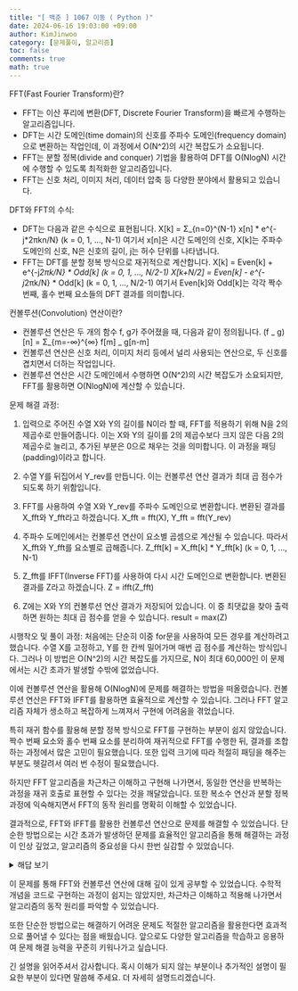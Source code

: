 ```yaml
---
title: "[ 백준 ] 1067 이동 ( Python )"
date: 2024-06-16 19:03:00 +09:00
author: KimJinwoo
category: [문제풀이, 알고리즘]
toc: false
comments: true
math: true
---
```


FFT(Fast Fourier Transform)란?

- FFT는 이산 푸리에 변환(DFT, Discrete Fourier Transform)을 빠르게 수행하는 알고리즘입니다.
- DFT는 시간 도메인(time domain)의 신호를 주파수 도메인(frequency domain)으로 변환하는 작업인데, 이 과정에서 O(N^2)의 시간 복잡도가 소요됩니다.
- FFT는 분할 정복(divide and conquer) 기법을 활용하여 DFT를 O(NlogN) 시간에 수행할 수 있도록 최적화한 알고리즘입니다.
- FFT는 신호 처리, 이미지 처리, 데이터 압축 등 다양한 분야에서 활용되고 있습니다.

DFT와 FFT의 수식:

- DFT는 다음과 같은 수식으로 표현됩니다.
  X[k] = Σ\_{n=0}^{N-1} x[n] * e^{-j*2πkn/N} (k = 0, 1, ..., N-1)
  여기서 x[n]은 시간 도메인의 신호, X[k]는 주파수 도메인의 신호, N은 신호의 길이, j는 허수 단위를 나타냅니다.
- FFT는 DFT를 분할 정복 방식으로 재귀적으로 계산합니다.
  X[k] = Even[k] + e^{-j*2πk/N} * Odd[k] (k = 0, 1, ..., N/2-1)
  X[k+N/2] = Even[k] - e^{-j*2πk/N} * Odd[k] (k = 0, 1, ..., N/2-1)
  여기서 Even[k]와 Odd[k]는 각각 짝수 번째, 홀수 번째 요소들의 DFT 결과를 의미합니다.

컨볼루션(Convolution) 연산이란?

- 컨볼루션 연산은 두 개의 함수 f, g가 주어졌을 때, 다음과 같이 정의됩니다.
  (f _ g)[n] = Σ\_{m=-∞}^{∞} f[m] _ g[n-m]
- 컨볼루션 연산은 신호 처리, 이미지 처리 등에서 널리 사용되는 연산으로, 두 신호를 겹치면서 더하는 작업입니다.
- 컨볼루션 연산은 시간 도메인에서 수행하면 O(N^2)의 시간 복잡도가 소요되지만, FFT를 활용하면 O(NlogN)에 계산할 수 있습니다.

문제 해결 과정:

1. 입력으로 주어진 수열 X와 Y의 길이를 N이라 할 때, FFT를 적용하기 위해 N을 2의 제곱수로 만들어줍니다. 이는 X와 Y의 길이를 2의 제곱수보다 크지 않은 다음 2의 제곱수로 늘리고, 추가된 부분은 0으로 채우는 것을 의미합니다. 이 과정을 패딩(padding)이라고 합니다.

2. 수열 Y를 뒤집어서 Y_rev를 만듭니다. 이는 컨볼루션 연산 결과가 최대 곱 점수가 되도록 하기 위함입니다.

3. FFT를 사용하여 수열 X와 Y_rev를 주파수 도메인으로 변환합니다. 변환된 결과를 X_fft와 Y_fft라고 하겠습니다.
   X_fft = fft(X), Y_fft = fft(Y_rev)

4. 주파수 도메인에서는 컨볼루션 연산이 요소별 곱셈으로 계산될 수 있습니다. 따라서 X_fft와 Y_fft를 요소별로 곱해줍니다.
   Z_fft[k] = X_fft[k] \* Y_fft[k] (k = 0, 1, ..., N-1)

5. Z_fft를 IFFT(Inverse FFT)를 사용하여 다시 시간 도메인으로 변환합니다. 변환된 결과를 Z라고 하겠습니다.
   Z = ifft(Z_fft)

6. Z에는 X와 Y의 컨볼루션 연산 결과가 저장되어 있습니다. 이 중 최댓값을 찾아 출력하면 원하는 최대 곱 점수를 얻을 수 있습니다.
   result = max(Z)

시행착오 및 풀이 과정:
처음에는 단순히 이중 for문을 사용하여 모든 경우를 계산하려고 했습니다. 수열 X를 고정하고, Y를 한 칸씩 밀어가며 매번 곱 점수를 계산하는 방식입니다. 그러나 이 방법은 O(N^2)의 시간 복잡도를 가지므로, N이 최대 60,000인 이 문제에서는 시간 초과가 발생할 수밖에 없었습니다.

이에 컨볼루션 연산을 활용해 O(NlogN)에 문제를 해결하는 방법을 떠올렸습니다. 컨볼루션 연산은 FFT와 IFFT를 활용하면 효율적으로 계산할 수 있습니다. 그러나 FFT 알고리즘 자체가 생소하고 복잡하게 느껴져서 구현에 어려움을 겪었습니다.

특히 재귀 함수를 활용해 분할 정복 방식으로 FFT를 구현하는 부분이 쉽지 않았습니다. 짝수 번째 요소와 홀수 번째 요소를 분리하여 재귀적으로 FFT를 수행한 뒤, 결과를 조합하는 과정에서 많은 고민이 필요했습니다. 또한 입력 크기에 따라 적절히 패딩을 해주는 부분도 헷갈려서 여러 번 수정이 필요했습니다.

하지만 FFT 알고리즘을 차근차근 이해하고 구현해 나가면서, 동일한 연산을 반복하는 과정을 재귀 호출로 표현할 수 있다는 것을 깨달았습니다. 또한 복소수 연산과 분할 정복 과정에 익숙해지면서 FFT의 동작 원리를 명확히 이해할 수 있었습니다.

결과적으로, FFT와 IFFT를 활용한 컨볼루션 연산으로 문제를 해결할 수 있었습니다. 단순한 방법으로는 시간 초과가 발생하던 문제를 효율적인 알고리즘을 통해 해결하는 과정이 인상 깊었고, 알고리즘의 중요성을 다시 한번 실감할 수 있었습니다.

<details>
<summary>해답 보기</summary>
<div markdown="1">

### 전체코드

```python
import sys
from cmath import exp, pi
input = sys.stdin.readline

def fft(x):
    n = len(x)
    if n == 1:
        return x
    even_part = fft(x[0::2])
    odd_part = fft(x[1::2])
    w = [exp(2j * pi * k / n) for k in range(n // 2)]
    return [even_part[k] + w[k] * odd_part[k] for k in range(n // 2)] + \
           [even_part[k] - w[k] * odd_part[k] for k in range(n // 2)]

def ifft(x):
    n = len(x)
    if n == 1:
        return x
    even_part = ifft(x[0::2])
    odd_part = ifft(x[1::2])
    w = [exp(-2j * pi * k / n) for k in range(n // 2)]
    return [even_part[k] + w[k] * odd_part[k] for k in range(n // 2)] + \
           [even_part[k] - w[k] * odd_part[k] for k in range(n // 2)]

m = int(input())
n = 2 * m
flag = 0
for i in range(18):
    if m == 2**i:
        flag = -100
        break
    elif n < 2**i:
        flag = i
        break

a = list(map(int, input().split()))
b = list(map(int, input().split()))

if flag == -100:
    a = a + a
    b = b[::-1] + [0] * m
    c = [0] * n
    a_fft = fft(a)
    b_fft = fft(b)
    for i in range(n):
        c[i] = a_fft[i] * b_fft[i]
    c_ifft = ifft(c)
    result = max(round(c_ifft[k].real / n) for k in range(n))
else:
    n_prime = 2**i
    n, n_prime = n_prime, n
    a = a + [0] * (n - n_prime // 2)
    b = b[::-1] + [0] * (n - n_prime) + b[::-1]
    c = [0] * n
    a_fft = fft(a)
    b_fft = fft(b)
    for i in range(n):
        c[i] = a_fft[i] * b_fft[i]
    c_ifft = ifft(c)
    result = max(round(c_ifft[k].real / n) for k in range(n))

print(result)
```

</div>
</details>

이 문제를 통해 FFT와 컨볼루션 연산에 대해 깊이 있게 공부할 수 있었습니다. 수학적 개념을 코드로 구현하는 과정이 쉽지는 않았지만, 차근차근 이해하고 적용해 나가면서 알고리즘의 동작 원리를 파악할 수 있었습니다.

또한 단순한 방법으로는 해결하기 어려운 문제도 적절한 알고리즘을 활용한다면 효과적으로 풀어낼 수 있다는 점을 배웠습니다. 앞으로도 다양한 알고리즘을 학습하고 응용하여 문제 해결 능력을 꾸준히 키워나가고 싶습니다.

긴 설명을 읽어주셔서 감사합니다. 혹시 이해가 되지 않는 부분이나 추가적인 설명이 필요한 부분이 있다면 말씀해 주세요. 더 자세히 설명드리겠습니다.
